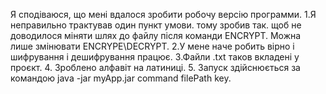 Я сподіваюся, що мені вдалося зробити робочу версію программи.
1.Я неправильно трактував один пункт умови. тому зробив так. щоб не доводилося міняти шлях до файлу після команди ENCRYPT. Можна лише змінювати ENCRYPE\DECRYPT.
2.У мене наче робить вірно і шифрування і дешифрування працює.
3.Файли .txt таков вкладені у проєкт.
4. Зроблено алфавіт на латиниці.
5. Запуск здійснюється за командою java -jar myApp.jar command filePath key.
